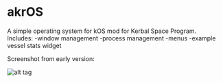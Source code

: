 # akrOS

A simple operating system for kOS mod for Kerbal Space Program.
Includes:
-window management
-process management
-menus
-example vessel stats widget

Screenshot from early version:

![alt tag](https://cloud.githubusercontent.com/assets/5507813/7424234/34fd9626-ef9f-11e4-9fbf-f28df559879d.png)
